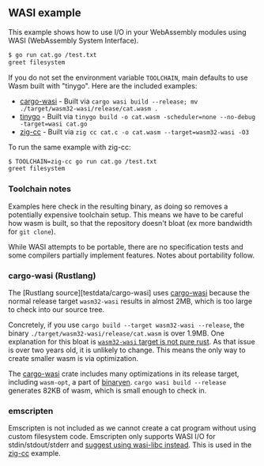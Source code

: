 ## WASI example

This example shows how to use I/O in your WebAssembly modules using WASI
(WebAssembly System Interface).

```bash
$ go run cat.go /test.txt
greet filesystem
```

If you do not set the environment variable `TOOLCHAIN`, main defaults
to use Wasm built with "tinygo". Here are the included examples:

* [cargo-wasi](testdata/cargo-wasi) - Built via `cargo wasi build --release; mv ./target/wasm32-wasi/release/cat.wasm .`
* [tinygo](testdata/tinygo) - Built via `tinygo build -o cat.wasm -scheduler=none --no-debug -target=wasi cat.go`
* [zig-cc](testdata/zig-cc) - Built via `zig cc cat.c -o cat.wasm --target=wasm32-wasi -O3`

To run the same example with zig-cc:

```bash
$ TOOLCHAIN=zig-cc go run cat.go /test.txt
greet filesystem
```

### Toolchain notes

Examples here check in the resulting binary, as doing so removes a potentially
expensive toolchain setup. This means we have to be careful how wasm is built,
so that the repository doesn't bloat (ex more bandwidth for `git clone`).

While WASI attempts to be portable, there are no specification tests and
some compilers partially implement features. Notes about portability follow.

### cargo-wasi (Rustlang)

The [Rustlang source][testdata/cargo-wasi] uses [cargo-wasi][1] because the
normal release target `wasm32-wasi` results in almost 2MB, which is too large
to check into our source tree.

Concretely, if you use `cargo build --target wasm32-wasi --release`, the binary
`./target/wasm32-wasi/release/cat.wasm` is over 1.9MB. One explanation for this
bloat is [`wasm32-wasi` target is not pure rust][2]. As that issue is over two
years old, it is unlikely to change. This means the only way to create smaller
wasm is via optimization.

The [cargo-wasi][3] crate includes many optimizations in its release target,
including `wasm-opt`, a part of [binaryen][4]. `cargo wasi build --release`
generates 82KB of wasm, which is small enough to check in.

### emscripten

Emscripten is not included as we cannot create a cat program without using
custom filesystem code. Emscripten only supports WASI I/O for
stdin/stdout/stderr and [suggest using wasi-libc instead][5]. This is used in
the [zig-cc](testdata/zig-cc) example.

[1]: https://github.com/bytecodealliance/cargo-wasi

[2]: https://github.com/rust-lang/rust/issues/73432

[3]: https://github.com/bytecodealliance/cargo-wasi

[4]: https://github.com/WebAssembly/binaryen

[5]: https://github.com/emscripten-core/emscripten/issues/17167#issuecomment-1150252755
